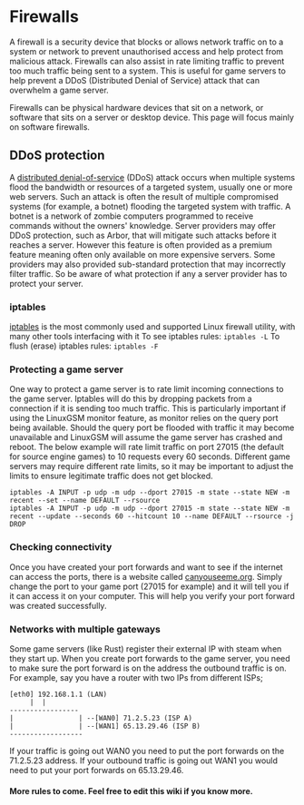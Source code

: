 # Firewalls
A firewall is a security device that blocks or allows network traffic on to a system or network to prevent unauthorised access and help protect from malicious attack.
Firewalls can also assist in rate limiting traffic to prevent too much traffic being sent to a system. This is useful for game servers to help prevent a DDoS (Distributed Denial of Service) attack that can overwhelm a game server.

Firewalls can be physical hardware devices that sit on a network, or software that sits on a server or desktop device. This page will focus mainly on software firewalls.

## DDoS protection
A [distributed denial-of-service](https://en.wikipedia.org/wiki/Denial-of-service_attack) (DDoS) attack occurs when multiple systems flood the bandwidth or resources of a targeted system, usually one or more web servers. Such an attack is often the result of multiple compromised systems (for example, a botnet) flooding the targeted system with traffic. A botnet is a network of zombie computers programmed to receive commands without the owners' knowledge.
Server providers may offer DDoS protection, such as Arbor, that will mitigate such attacks before it reaches a server. However this feature is often provided as a premium feature meaning often only available on more expensive servers. Some providers may also provided sub-standard protection that may incorrectly filter traffic. So be aware of what protection if any a server provider has to protect your server.

### iptables
[iptables](http://ipset.netfilter.org/iptables.man.html) is the most commonly used and supported Linux firewall utility, with many other tools interfacing with it
To see iptables rules: `iptables -L` To flush \(erase\) iptables rules: `iptables -F`

### Protecting a game server
One way to protect a game server is to rate limit incoming connections to the game server. Iptables will do this by dropping packets from a connection if it is sending too much traffic.
This is particularly important if using the LinuxGSM monitor feature, as monitor relies on the query port being available. Should the query port be flooded with traffic it may become unavailable and LinuxGSM will assume the game server has crashed and reboot. 
The below example will rate limit traffic on port 27015 (the default for source engine games) to 10 requests every 60 seconds. Different game servers may require different rate limits, so it may be important to adjust the limits to ensure legitimate traffic does not get blocked.
```
iptables -A INPUT -p udp -m udp --dport 27015 -m state --state NEW -m recent --set --name DEFAULT --rsource
iptables -A INPUT -p udp -m udp --dport 27015 -m state --state NEW -m recent --update --seconds 60 --hitcount 10 --name DEFAULT --rsource -j DROP
```

### Checking connectivity

Once you have created your port forwards and want to see if the internet can access the ports, there is a website called [canyouseeme.org](http://www.canyouseeme.org). Simply change the port to your game port \(27015 for example\) and it will tell you if it can access it on your computer. This will help you verify your port forward was created successfully.

### Networks with multiple gateways

Some game servers \(like Rust\) register their external IP with steam when they start up. When you create port forwards to the game server, you need to make sure the port forward is on the address the outbound traffic is on. For example, say you have a router with two IPs from different ISPs;

```text
[eth0] 192.168.1.1 (LAN)
     |  |
-----------------
|                | --[WAN0] 71.2.5.23 (ISP A)  
|                | --[WAN1] 65.13.29.46 (ISP B)  
------------------
```

If your traffic is going out WAN0 you need to put the port forwards on the 71.2.5.23 address. If your outbound traffic is going out WAN1 you would need to put your port forwards on 65.13.29.46.

#### More rules to come. Feel free to edit this wiki if you know more.

